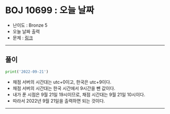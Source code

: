 # BOJ 10699 : 오늘 날짜
- 난이도 : Bronze 5
- 오늘 날짜 출력
- 문제 : [링크](https://www.acmicpc.net/problem/10699)

---

## 풀이
```python
print('2022-09-21')
```
- 채점 서버의 시간대는 utc+0이고, 한국은 utc+9이다.
- 채점 서버의 시간대는 한국 시간에서 9시간을 뺀 값이다.
- 내가 푼 시점은 9월 21일 19시이므로, 채점 시간대는 9월 21일 10시이다.
- 따라서 2022년 9월 21일을 출력하면 되는 것이다.

---
